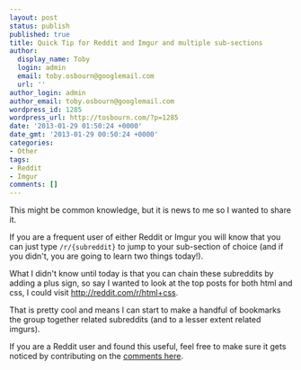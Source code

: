 ```yaml
---
layout: post
status: publish
published: true
title: Quick Tip for Reddit and Imgur and multiple sub-sections
author:
  display_name: Toby
  login: admin
  email: toby.osbourn@googlemail.com
  url: ''
author_login: admin
author_email: toby.osbourn@googlemail.com
wordpress_id: 1285
wordpress_url: http://tosbourn.com/?p=1285
date: '2013-01-29 01:50:24 +0000'
date_gmt: '2013-01-29 00:50:24 +0000'
categories:
- Other
tags:
- Reddit
- Imgur
comments: []
---
```

<p>This might be common knowledge, but it is news to me so I wanted to share it.</p>
<p>If you are a frequent user of either Reddit or Imgur you will know that you can just type <code>/r/{subreddit}</code> to jump to your sub-section of choice (and if you didn't, you are going to learn two things today!).</p>
<p>What I didn't know until today is that you can chain these subreddits by adding a plus sign, so say I wanted to look at the top posts for both html and css, I could visit <a href="http://reddit.com/r/html+css/">http://reddit.com/r/html+css</a>.</p>
<p>That is pretty cool and means I can start to make a handful of bookmarks the group together related subreddits (and to a lesser extent related imgurs).</p>
<p>If you are a Reddit user and found this useful, feel free to make sure it gets noticed by contributing on the <a href="http://www.reddit.com/r/meta/comments/17gqrd/quick_tip_for_reddit_and_imgur_and_multiple/">comments here</a>.</p>
